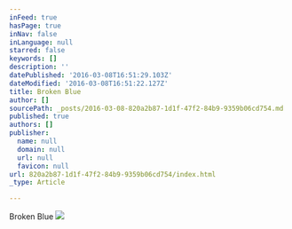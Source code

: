 ```yaml
---
inFeed: true
hasPage: true
inNav: false
inLanguage: null
starred: false
keywords: []
description: ''
datePublished: '2016-03-08T16:51:29.103Z'
dateModified: '2016-03-08T16:51:22.127Z'
title: Broken Blue
author: []
sourcePath: _posts/2016-03-08-820a2b87-1d1f-47f2-84b9-9359b06cd754.md
published: true
authors: []
publisher:
  name: null
  domain: null
  url: null
  favicon: null
url: 820a2b87-1d1f-47f2-84b9-9359b06cd754/index.html
_type: Article

---
```

Broken Blue
![](https://the-grid-user-content.s3-us-west-2.amazonaws.com/7103c0d3-6647-4fe9-85a9-be91bbeff5b8.jpg)
